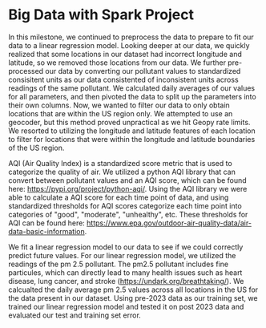 # Big Data with Spark Project
In this milestone, we continued to preprocess the data to prepare to fit our data to a linear regression model. Looking deeper at our data, we quickly realized that some locations in our dataset had incorrect longitude and latitude, so we removed those locations from our data. We further pre-processed our data by converting our pollutant values to standardized consisitent units as our data consistented of inconsistent units across readings of the same pollutant. We calculated daily averages of our values for all parameters, and then pivoted the data to split up the parameters into their own columns. Now, we wanted to filter our data to only obtain locations that are within the US region only. We attempted to use an geocoder, but this method proved unpractical as we hit Geopy rate limits. We resorted to utilizing the longitude and latitude features of each location to filter for locations that were within the longitude and latitude boundaries of the US region. 

AQI (Air Quality Index) is a standardized score metric that is used to categorize the quality of air. We utilized a python AQI library that can convert between pollutant values and an AQI score, which can be found here: https://pypi.org/project/python-aqi/. Using the AQI library we were able to calculate a AQI score for each time point of data, and using standardized thresholds for AQI scores categorize each time point into categories of "good", "moderate", "unhealthy", etc. These thresholds for AQI can be found here: https://www.epa.gov/outdoor-air-quality-data/air-data-basic-information. 

We fit a linear regression model to our data to see if we could correctly predict future values. For our linear regression model, we utilized the readings of the pm 2.5 pollutant. The pm2.5 pollutant includes fine particules, which can directly lead to many health issues such as heart disease, lung cancer, and stroke (https://undark.org/breathtaking/). We calcualted the daily average pm 2.5 values across all locations in the US for the data present in our dataset. Using pre-2023 data as our training set, we trained our linear regression model and tested it on post 2023 data and evaluated our test and training set error. 


